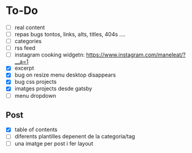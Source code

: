 # To-Do
- [ ] real content
- [ ] repas bugs tontos, links, alts, titles, 404s ....
- [ ] categories
- [ ] rss feed
- [ ] instagram cooking widgetn: https://www.instagram.com/maneleat/?__a=1 
- [x] excerpt
- [x] bug on resize menu desktop disappears
- [x] bug css projects
- [x] imatges projects desde gatsby
- [ ] menu dropdown

## Post
- [x] table of contents
- [ ] diferents plantilles depenent de la categoria/tag
- [ ] una imatge per post i fer layout
